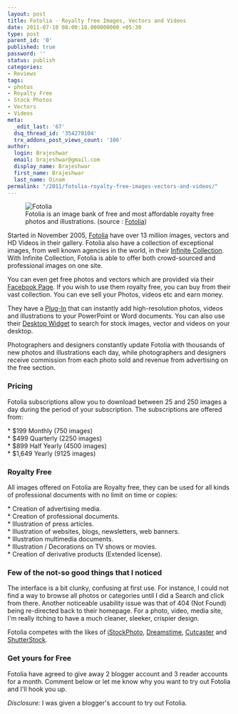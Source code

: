 ```yaml
---
layout: post
title: Fotolia - Royalty free Images, Vectors and Videos
date: 2011-07-10 08:00:18.000000000 +05:30
type: post
parent_id: '0'
published: true
password: ''
status: publish
categories:
- Reviews
tags:
- photos
- Royalty Free
- Stock Photos
- Vectors
- Videos
meta:
  _edit_last: '67'
  dsq_thread_id: '354270104'
  trx_addons_post_views_count: '106'
author:
  login: Brajeshwar
  email: brajeshwar@gmail.com
  display_name: Brajeshwar
  first_name: Brajeshwar
  last_name: Oinam
permalink: "/2011/fotolia-royalty-free-images-vectors-and-videos/"
---
```

<figure><img src="/static/2011/07/fotolia-taj-mahal.jpg" alt="Fotolia" /><br />
<figcaption>Fotolia is an image bank of free and most affordable royalty free photos and illustrations. (source : <a href="http://www.fotolia.com/">Fotolia</a>)</figcaption>
</figure>
<p>Started in November 2005, <a href="http://www.fotolia.com/">Fotolia</a> have over 13 million images, vectors and HD Videos in their gallery. Fotolia also have a collection of exceptional images, from well known agencies in the world, in their <a href="http://www.fotolia.com/Info/Collection">Infinite Collection</a>. With Infinite Collection, Fotolia is able to offer both crowd-sourced and professional images on one site.</p>
<p><!--more--></p>
<p>You can even get free photos and vectors which are provided via their <a href="https://www.facebook.com/Fotolia">Facebook Page</a>. If you wish to use them royalty free, you can buy from their vast collection. You can eve sell your Photos, videos etc and earn money.</p>
<p>They have a <a href="http://www.fotolia.com/ribbon2010">Plug-In</a> that can instantly add high-resolution photos, videos and illustrations to your PowerPoint or Word documents. You can also use their  <a href="http://www.fotolia.com/desktop">Desktop Widget</a> to search for stock images, vector and videos on your desktop.</p>
<p>Photographers and designers constantly update Fotolia with thousands of new photos and illustrations each day, while photographers and designers receive commission from each photo sold and revenue from advertising on the free section.</p>
<h3>Pricing</h3>
<p>Fotolia subscriptions allow you to download between 25 and 250 images a day during the period of your subscription. The subscriptions are offered from:</p>
<p>* $199 Monthly (750 images)<br />
* $499 Quarterly (2250 images)<br />
* $899 Half Yearly (4500 images)<br />
* $1,649 Yearly (9125 images)</p>
<h3>Royalty Free</h3>
<p>All images offered on Fotolia are Royalty free, they can be used for all kinds of professional documents with no limit on time or copies:</p>
<p>* Creation of advertising media.<br />
* Creation of professional documents.<br />
* Illustration of press articles.<br />
* Illustration of websites, blogs, newsletters, web banners.<br />
* Illustration multimedia documents.<br />
* Illustration / Decorations on TV shows or movies.<br />
* Creation of derivative products (Extended license).</p>
<h3>Few of the not-so good things that I noticed</h3>
<p>The interface is a bit clunky, confusing at first use. For instance, I could not find a way to browse all photos or categories until I did a Search and click from there. Another noticeable usability issue was that of 404 (Not Found) being re-directed back to their homepage. For a photo, video, media site, I'm really itching to have a much cleaner, sleeker, crispier design.</p>
<p>Fotolia competes with the likes of <a href="http://www.istockphoto.com/">iStockPhoto</a>, <a href="http://www.dreamstime.com/">Dreamstime</a>, <a href="http://cutcaster.com/">Cutcaster</a> and <a href="http://www.shutterstock.com/">ShutterStock</a>.</p>
<h3>Get yours for Free</h3>
<p>Fotolia have agreed to give away 2 blogger account and 3 reader accounts for a month. Comment below or let me know why you want to try out Fotolia and I'll hook you up.</p>
<p><em>Disclosure:</em> I was given a blogger's account to try out Fotolia.</p>
